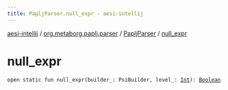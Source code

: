 ```yaml
---
title: PapljParser.null_expr - aesi-intellij
---
```


[aesi-intellij](../../index.html) / [org.metaborg.paplj.parser](../index.html) / [PapljParser](index.html) / [null_expr](.)

# null_expr

`open static fun null_expr(builder_: PsiBuilder, level_: `[`Int`](https://kotlinlang.org/api/latest/jvm/stdlib/kotlin/-int/index.html)`): `[`Boolean`](https://kotlinlang.org/api/latest/jvm/stdlib/kotlin/-boolean/index.html)
